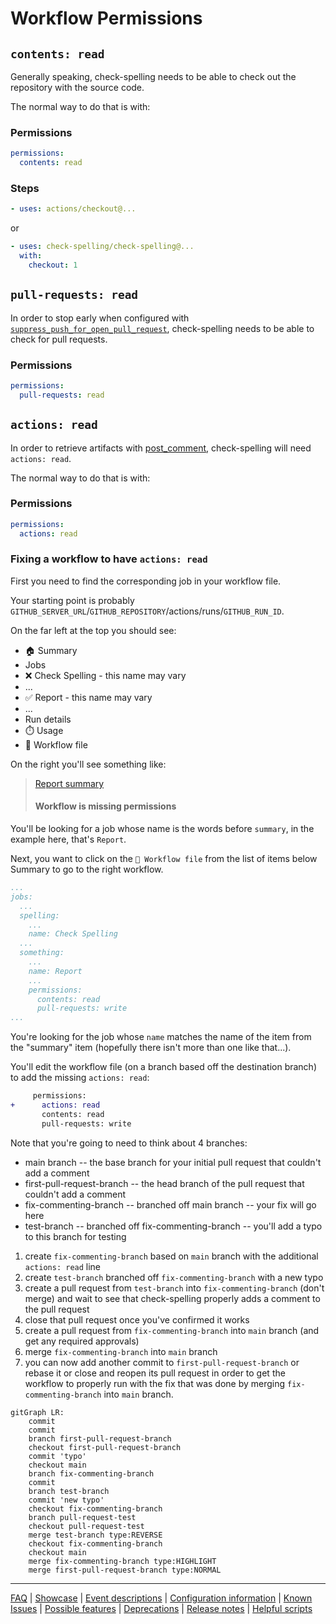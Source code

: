 # Workflow Permissions

## `contents: read`

Generally speaking, check-spelling needs to be able to check out the repository with the source code.

The normal way to do that is with:

### Permissions

```yaml
permissions:
  contents: read
```

### Steps

```yaml
- uses: actions/checkout@...
```

or

```yaml
- uses: check-spelling/check-spelling@...
  with:
    checkout: 1
```

## `pull-requests: read`

In order to stop early when configured with [`suppress_push_for_open_pull_request`](Configuration.md#suppresspushforopenpullrequest),
check-spelling needs to be able to check for pull requests.

### Permissions

```yaml
permissions:
  pull-requests: read
```

## `actions: read`

In order to retrieve artifacts with [post_comment](Configuration.md#postcomment), check-spelling will need `actions: read`.

The normal way to do that is with:

### Permissions

```yaml
permissions:
  actions: read
```

### Fixing a workflow to have `actions: read`

First you need to find the corresponding job in your workflow file.

Your starting point is probably `GITHUB_SERVER_URL`/`GITHUB_REPOSITORY`/actions/runs/`GITHUB_RUN_ID`.

On the far left at the top you should see:

* 🏠 Summary
* Jobs
* ❌ Check Spelling - this name may vary
* ...
* ✅ Report - this name may vary
* ...
* Run details
* ⏱️ Usage
* 📄 Workflow file

On the right you'll see something like:

> [Report summary](#)
> #### Workflow is missing permissions

You'll be looking for a job whose name is the words before `summary`, in the example here, that's `Report`.

Next, you want to click on the `📄 Workflow file` from the list of items below Summary to go to the right workflow.

```yaml
...
jobs:
  ...
  spelling:
    ...    
    name: Check Spelling
  ...
  something:
    ...    
    name: Report
    ...
    permissions:
      contents: read
      pull-requests: write
...
```

You're looking for the job whose `name` matches the name of the item from the "summary" item (hopefully there isn't more than one like that...).

You'll edit the workflow file (on a branch based off the destination branch) to add the missing `actions: read`:
```diff
     permissions:
+      actions: read
       contents: read
       pull-requests: write
```

Note that you're going to need to think about 4 branches:

* main branch -- the base branch for your initial pull request that couldn't add a comment
* first-pull-request-branch -- the head branch of the pull request that couldn't add a comment
* fix-commenting-branch -- branched off main branch -- your fix will go here
* test-branch -- branched off fix-commenting-branch -- you'll add a typo to this branch for testing

1. create `fix-commenting-branch` based on `main` branch with the additional `actions: read` line
2. create `test-branch` branched off `fix-commenting-branch` with a new typo
3. create a pull request from `test-branch` into `fix-commenting-branch` (don't merge) and wait to see that check-spelling properly adds a comment to the pull request
4. close that pull request once you've confirmed it works
5. create a pull request from `fix-commenting-branch` into `main` branch (and get any required approvals)
6. merge `fix-commenting-branch` into `main` branch
7. you can now add another commit to `first-pull-request-branch` or rebase it or close and reopen its pull request in order to get the workflow to properly run with the fix that was done by merging `fix-commenting-branch` into `main` branch.

```mermaid
gitGraph LR:
    commit
    commit
    branch first-pull-request-branch
    checkout first-pull-request-branch
    commit 'typo'
    checkout main
    branch fix-commenting-branch
    commit
    branch test-branch
    commit 'new typo'
    checkout fix-commenting-branch
    branch pull-request-test
    checkout pull-request-test
    merge test-branch type:REVERSE
    checkout fix-commenting-branch
    checkout main
    merge fix-commenting-branch type:HIGHLIGHT
    merge first-pull-request-branch type:NORMAL
```

---
[FAQ](FAQ.md) | [Showcase](Showcase.md) | [Event descriptions](Event-descriptions.md) | [Configuration information](Configuration-information.md) | [Known Issues](Known-Issues.md) | [Possible features](Possible-features.md) | [Deprecations](Deprecations.md) | [Release notes](Release-notes.md) | [Helpful scripts](Helpful-scripts.md)
